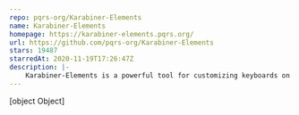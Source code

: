 ```yaml
---
repo: pqrs-org/Karabiner-Elements
name: Karabiner-Elements
homepage: https://karabiner-elements.pqrs.org/
url: https://github.com/pqrs-org/Karabiner-Elements
stars: 19487
starredAt: 2020-11-19T17:26:47Z
description: |-
    Karabiner-Elements is a powerful tool for customizing keyboards on macOS
---
```


[object Object]
